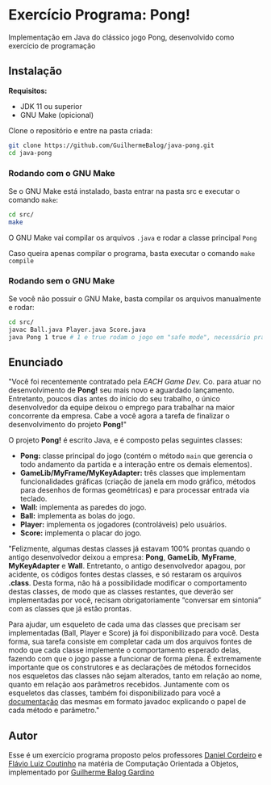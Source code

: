# Exercício Programa: Pong!

Implementação em Java do clássico jogo Pong, desenvolvido como exercício de programação

## Instalação

**Requisitos:**

- JDK 11 ou superior
- GNU Make (opicional)

Clone o repositório e entre na pasta criada:

```bash
git clone https://github.com/GuilhermeBalog/java-pong.git
cd java-pong
```
### Rodando com o GNU Make

Se o GNU Make está instalado, basta entrar na pasta src e executar o comando `make`:

```bash
cd src/
make
```

O GNU Make vai compilar os arquivos `.java` e rodar a classe principal `Pong`

Caso queira apenas compilar o programa, basta executar o comando `make compile`

### Rodando sem o GNU Make

Se você não possuir o GNU Make, basta compilar os arquivos manualmente e rodar:

```bash
cd src/ 
javac Ball.java Player.java Score.java
java Pong 1 true # 1 e true rodam o jogo em "safe mode", necessário pra rodar em algumas distribuições Linux
```

## Enunciado

"Você foi recentemente contratado pela *EACH Game Dev.* Co. para atuar no desenvolvimento de **Pong!** seu mais novo e aguardado lançamento. 
Entretanto, poucos dias antes do início do seu trabalho, o único desenvolvedor da equipe deixou o emprego para trabalhar na maior concorrente da empresa. 
Cabe a você agora a tarefa de finalizar o desenvolvimento do projeto **Pong!**"

O projeto **Pong!** é escrito Java, e é composto pelas seguintes classes:

- **Pong:** classe principal do jogo (contém o método `main` que gerencia o todo andamento da partida e a interação entre os demais elementos).
- **GameLib/MyFrame/MyKeyAdapter:** três classes que implementam funcionalidades gráficas (criação de janela em modo gráfico, métodos para desenhos de formas geométricas) e para processar entrada via teclado.
- **Wall:** implementa as paredes do jogo.
- **Ball:** implementa as bolas do jogo.
- **Player:** implementa os jogadores (controláveis) pelo usuários.
- **Score:** implementa o placar do jogo.

"Felizmente, algumas destas classes já estavam 100% prontas quando o antigo desenvolvedor deixou a empresa: **Pong**, **GameLib**, **MyFrame**, **MyKeyAdapter** e **Wall**. Entretanto, o antigo desenvolvedor apagou, por acidente, os códigos fontes destas classes, e só restaram os arquivos **.class**. Desta forma, não há a possibilidade modificar o comportamento destas classes, de modo que as classes restantes, que deverão ser implementadas por você,  recisam obrigatoriamente “conversar em sintonia” com as classes que já estão prontas.

Para ajudar, um esqueleto de cada uma das classes que precisam ser implementadas (Ball, Player e Score) já foi disponibilizado para você. Desta  forma, sua tarefa consiste em completar cada um dos arquivos fontes de modo que cada classe implemente o comportamento esperado delas, fazendo com que o jogo passe a funcionar de forma plena. É extremamente importante que os construtores e as declarações de métodos fornecidos nos esqueletos das classes não sejam alterados, tanto em relação ao nome, quanto em relação aos parâmetros recebidos. Juntamente com os esqueletos das classes, também foi disponibilizado para você a [documentação](https://guilhermebalog.github.io/java-pong) das mesmas em formato javadoc explicando o papel de cada método e parâmetro."

## Autor

Esse é um exercício programa proposto pelos professores [Daniel Cordeiro](http://www.each.usp.br/dc/) e [Flávio Luiz Coutinho](http://lattes.cnpq.br/3100288618568772) na matéria de Computação Orientada a Objetos, implementado por [Guilherme Balog Gardino](https://github.com/GuilhermeBalog)
